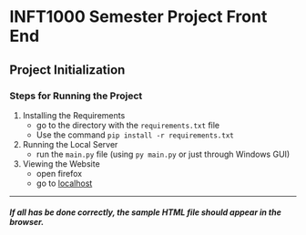 # INFT1000 Semester Project Front End
## Project Initialization
### Steps for Running the Project
1. Installing the Requirements
    - go to the directory with the `requirements.txt` file
    - Use the command `pip install -r requirements.txt`
2. Running the Local Server
    - run the `main.py` file (using `py main.py` or just through Windows GUI)
3. Viewing the Website
    - open firefox
    - go to [localhost](http://localhost/)
---
##### If all has be done correctly, the sample HTML file should appear in the browser. 
